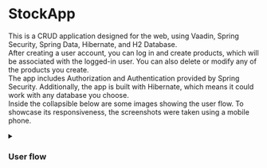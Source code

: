 # StockApp
This is a CRUD application designed for the web, using Vaadin, Spring Security, Spring Data, Hibernate, and H2 Database.  
After creating a user account, you can log in and create products, which will be associated with the logged-in user. You can also delete or modify any of the products you create.  
The app includes Authorization and Authentication provided by Spring Security. Additionally, the app is built with Hibernate, which means it could work with any database you choose.  
Inside the collapsible below are some images showing the user flow. To showcase its responsiveness, the screenshots were taken using a mobile phone.

<details>
 <summary><h3>User flow</h3></summary>
 
 Creating account and logging in:
 
 <img src="Apphotos/Vaadin Login Gif.gif" alt="Login View" width ="350">
 
 Add Crud grid view:
 
 <img src="Apphotos/Crud Vaadin Gif.gif" alt="FormView View" width="350"/>

And the changes reflected on the database:

<img src="Apphotos/Products.png" alt="Users"/>
 
<img src="Apphotos/Users.png" alt="Prod" />
<div style="display: flex; flex-wrap: wrap; justify-content: space-around;">
  <img src="LogingIn.jpeg" alt="Image 1" width="150">
  <img src="RegisterView.jpg" alt="Image 2" width="150">
  <img src="GridView.jpg" alt="Image 3" width="150">
  <img src="FromView.jpg" alt="Image 4" width="150">
  <img src="EmptyGridView.jpg" alt="Image 5" width="150">
  <img src="your_image6.jpg" alt="Image 6" width="150">
</div>

</details>
